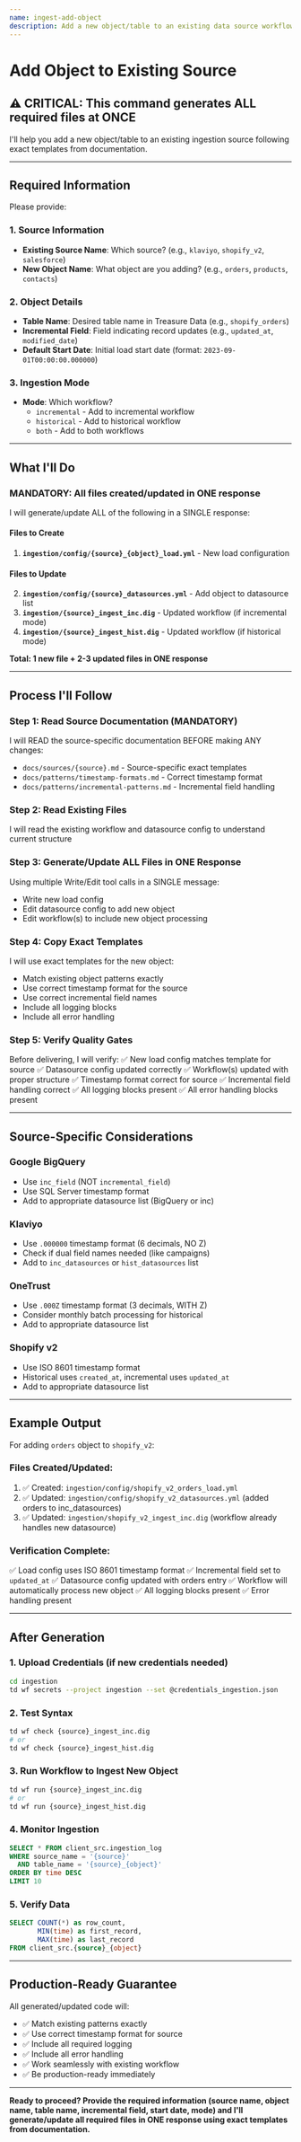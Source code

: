 ```yaml
---
name: ingest-add-object
description: Add a new object/table to an existing data source workflow
---
```


# Add Object to Existing Source

## ⚠️ CRITICAL: This command generates ALL required files at ONCE

I'll help you add a new object/table to an existing ingestion source following exact templates from documentation.

---

## Required Information

Please provide:

### 1. Source Information
- **Existing Source Name**: Which source? (e.g., `klaviyo`, `shopify_v2`, `salesforce`)
- **New Object Name**: What object are you adding? (e.g., `orders`, `products`, `contacts`)

### 2. Object Details
- **Table Name**: Desired table name in Treasure Data (e.g., `shopify_orders`)
- **Incremental Field**: Field indicating record updates (e.g., `updated_at`, `modified_date`)
- **Default Start Date**: Initial load start date (format: `2023-09-01T00:00:00.000000`)

### 3. Ingestion Mode
- **Mode**: Which workflow?
  - `incremental` - Add to incremental workflow
  - `historical` - Add to historical workflow
  - `both` - Add to both workflows

---

## What I'll Do

### MANDATORY: All files created/updated in ONE response

I will generate/update ALL of the following in a SINGLE response:

#### Files to Create
1. **`ingestion/config/{source}_{object}_load.yml`** - New load configuration

#### Files to Update
2. **`ingestion/config/{source}_datasources.yml`** - Add object to datasource list
3. **`ingestion/{source}_ingest_inc.dig`** - Updated workflow (if incremental mode)
4. **`ingestion/{source}_ingest_hist.dig`** - Updated workflow (if historical mode)

**Total: 1 new file + 2-3 updated files in ONE response**

---

## Process I'll Follow

### Step 1: Read Source Documentation (MANDATORY)
I will READ the source-specific documentation BEFORE making ANY changes:
- `docs/sources/{source}.md` - Source-specific exact templates
- `docs/patterns/timestamp-formats.md` - Correct timestamp format
- `docs/patterns/incremental-patterns.md` - Incremental field handling

### Step 2: Read Existing Files
I will read the existing workflow and datasource config to understand current structure

### Step 3: Generate/Update ALL Files in ONE Response
Using multiple Write/Edit tool calls in a SINGLE message:
- Write new load config
- Edit datasource config to add new object
- Edit workflow(s) to include new object processing

### Step 4: Copy Exact Templates
I will use exact templates for the new object:
- Match existing object patterns exactly
- Use correct timestamp format for the source
- Use correct incremental field names
- Include all logging blocks
- Include all error handling

### Step 5: Verify Quality Gates
Before delivering, I will verify:
✅ New load config matches template for source
✅ Datasource config updated correctly
✅ Workflow(s) updated with proper structure
✅ Timestamp format correct for source
✅ Incremental field handling correct
✅ All logging blocks present
✅ All error handling blocks present

---

## Source-Specific Considerations

### Google BigQuery
- Use `inc_field` (NOT `incremental_field`)
- Use SQL Server timestamp format
- Add to appropriate datasource list (BigQuery or inc)

### Klaviyo
- Use `.000000` timestamp format (6 decimals, NO Z)
- Check if dual field names needed (like campaigns)
- Add to `inc_datasources` or `hist_datasources` list

### OneTrust
- Use `.000Z` timestamp format (3 decimals, WITH Z)
- Consider monthly batch processing for historical
- Add to appropriate datasource list

### Shopify v2
- Use ISO 8601 timestamp format
- Historical uses `created_at`, incremental uses `updated_at`
- Add to appropriate datasource list

---

## Example Output

For adding `orders` object to `shopify_v2`:

### Files Created/Updated:
1. ✅ Created: `ingestion/config/shopify_v2_orders_load.yml`
2. ✅ Updated: `ingestion/config/shopify_v2_datasources.yml` (added orders to inc_datasources)
3. ✅ Updated: `ingestion/shopify_v2_ingest_inc.dig` (workflow already handles new datasource)

### Verification Complete:
✅ Load config uses ISO 8601 timestamp format
✅ Incremental field set to `updated_at`
✅ Datasource config updated with orders entry
✅ Workflow will automatically process new object
✅ All logging blocks present
✅ Error handling present

---

## After Generation

### 1. Upload Credentials (if new credentials needed)
```bash
cd ingestion
td wf secrets --project ingestion --set @credentials_ingestion.json
```

### 2. Test Syntax
```bash
td wf check {source}_ingest_inc.dig
# or
td wf check {source}_ingest_hist.dig
```

### 3. Run Workflow to Ingest New Object
```bash
td wf run {source}_ingest_inc.dig
# or
td wf run {source}_ingest_hist.dig
```

### 4. Monitor Ingestion
```sql
SELECT * FROM client_src.ingestion_log
WHERE source_name = '{source}'
  AND table_name = '{source}_{object}'
ORDER BY time DESC
LIMIT 10
```

### 5. Verify Data
```sql
SELECT COUNT(*) as row_count,
       MIN(time) as first_record,
       MAX(time) as last_record
FROM client_src.{source}_{object}
```

---

## Production-Ready Guarantee

All generated/updated code will:
- ✅ Match existing patterns exactly
- ✅ Use correct timestamp format for source
- ✅ Include all required logging
- ✅ Include all error handling
- ✅ Work seamlessly with existing workflow
- ✅ Be production-ready immediately

---

**Ready to proceed? Provide the required information (source name, object name, table name, incremental field, start date, mode) and I'll generate/update all required files in ONE response using exact templates from documentation.**

